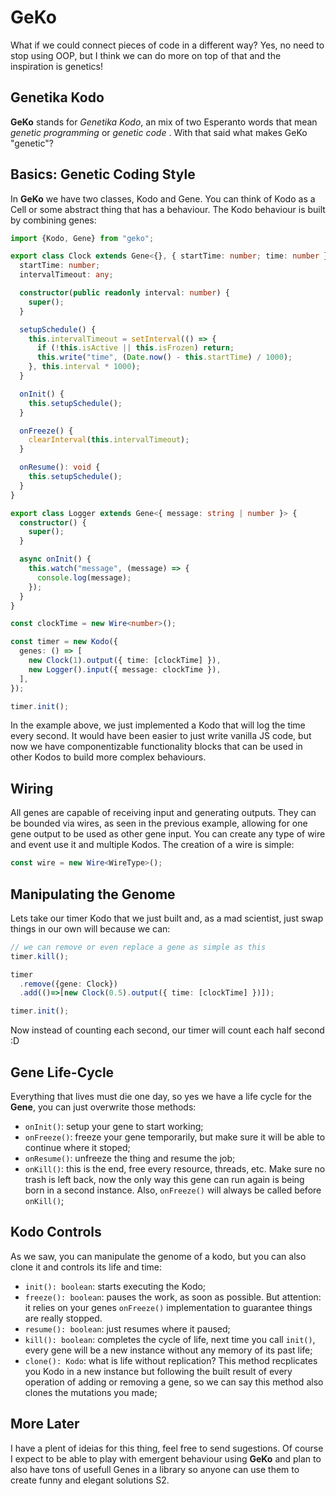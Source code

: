 # GeKo
What if we could connect pieces of code in a different way? Yes, no need to stop using OOP, but I think we can do more on top of that and the inspiration is genetics! 

## Genetika Kodo
**GeKo**  stands for *Genetika Kodo*, an mix of two Esperanto words that mean *genetic programming* or *genetic code* . With that said what makes GeKo "genetic"?

## Basics: Genetic Coding Style
In **GeKo** we have two classes, Kodo and Gene. You can think of Kodo as a Cell or some abstract thing that has a behaviour. The Kodo behaviour is built by combining genes:

```typescript
import {Kodo, Gene} from "geko";

export class Clock extends Gene<{}, { startTime: number; time: number }> {
  startTime: number;
  intervalTimeout: any;

  constructor(public readonly interval: number) {
    super();
  }

  setupSchedule() {
    this.intervalTimeout = setInterval(() => {
      if (!this.isActive || this.isFrozen) return;
      this.write("time", (Date.now() - this.startTime) / 1000);
    }, this.interval * 1000);
  }

  onInit() {
    this.setupSchedule();
  }

  onFreeze() {
    clearInterval(this.intervalTimeout);
  }

  onResume(): void {
    this.setupSchedule();
  }
}

export class Logger extends Gene<{ message: string | number }> {
  constructor() {
    super();
  }

  async onInit() {
    this.watch("message", (message) => {
      console.log(message);
    });
  }
}

const clockTime = new Wire<number>();

const timer = new Kodo({
  genes: () => [
    new Clock(1).output({ time: [clockTime] }),
    new Logger().input({ message: clockTime }),
  ],
});

timer.init();
```

In the example above, we just implemented a Kodo that will log the time every second. It would have been easier to just write vanilla JS code, 
but now we have componentizable functionality blocks that can be used in other Kodos to build more complex behaviours.

## Wiring
All genes are capable of receiving input and generating outputs. They can be bounded via wires, as seen in the previous example, allowing for one gene output to be used as other gene input. You can create any type of wire and event use it and multiple Kodos. The creation of a wire is simple:
```typescript
const wire = new Wire<WireType>();
```

## Manipulating the Genome
Lets take our timer Kodo that we just built and, as a mad scientist, just swap things in our own will because we can:
```typescript
// we can remove or even replace a gene as simple as this
timer.kill();

timer
  .remove({gene: Clock})
  .add(()=>[new Clock(0.5).output({ time: [clockTime] })]);

timer.init();
```
Now instead of counting each second, our timer will count each half second :D



## Gene Life-Cycle
Everything that lives must die one day, so yes we have a life cycle for the **Gene**, you can just overwrite those methods:

- `onInit()`: setup your gene to  start working;
- `onFreeze()`: freeze your gene temporarily, but make sure it will be able to continue where it stoped;
- `onResume()`: unfreeze the thing and resume the job;
- `onKill()`: this is the end, free every resource, threads, etc. Make sure no trash is left back, now the only way this gene can run again is being born in a second instance. Also, `onFreeze()` will always be called before `onKill()`;

## Kodo Controls
As we saw, you can manipulate the genome of a kodo, but you can also clone it and controls its life and time:
- `init(): boolean`: starts executing the Kodo;
- `freeze(): boolean`: pauses the work, as soon as possible. But attention: it relies on your genes `onFreeze()` implementation to guarantee things are really stopped.
- `resume(): boolean`: just resumes where it paused;
- `kill(): boolean`: completes the cycle of life, next time you call `init()`, every gene will be a new instance without any memory of its past life;
- `clone(): Kodo`: what is life without replication? This method recplicates you Kodo in a new instance but following the built result of every operation of adding or removing
a gene, so we can say this method also clones the mutations you made;



## More Later
I have a plent of ideias for this thing, feel free to send sugestions. Of course I expect to be able to play with emergent behaviour using **GeKo** and 
plan to also have tons of usefull Genes in a library so anyone can use them to create funny and elegant solutions S2.
